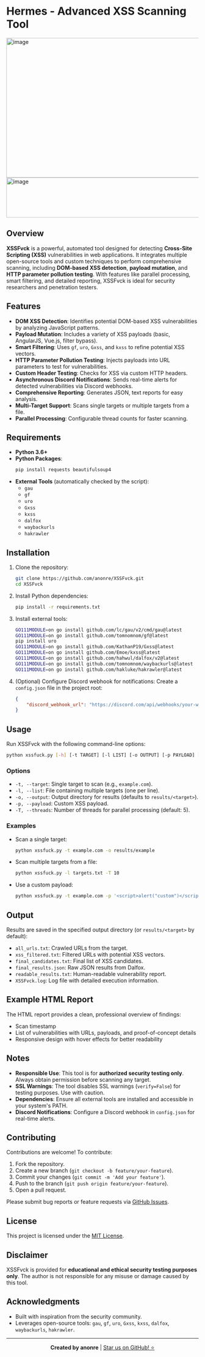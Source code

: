 # Hermes - Advanced XSS Scanning Tool

<img width="1159" height="366" alt="image" src="https://github.com/user-attachments/assets/3a5dbdc3-ab9f-4e46-b8fd-4c7f88c6cbc0" />
<img width="1893" height="105" alt="image" src="https://github.com/user-attachments/assets/465b0d2b-523a-4c83-868b-f5661b398db7" />


## Overview
**XSSFvck** is a powerful, automated tool designed for detecting **Cross-Site Scripting (XSS)** vulnerabilities in web applications. It integrates multiple open-source tools and custom techniques to perform comprehensive scanning, including **DOM-based XSS detection**, **payload mutation**, and **HTTP parameter pollution testing**. With features like parallel processing, smart filtering, and detailed reporting, XSSFvck is ideal for security researchers and penetration testers.

## Features
- **DOM XSS Detection**: Identifies potential DOM-based XSS vulnerabilities by analyzing JavaScript patterns.
- **Payload Mutation**: Includes a variety of XSS payloads (basic, AngularJS, Vue.js, filter bypass).
- **Smart Filtering**: Uses `gf`, `uro`, `Gxss`, and `kxss` to refine potential XSS vectors.
- **HTTP Parameter Pollution Testing**: Injects payloads into URL parameters to test for vulnerabilities.
- **Custom Header Testing**: Checks for XSS via custom HTTP headers.
- **Asynchronous Discord Notifications**: Sends real-time alerts for detected vulnerabilities via Discord webhooks.
- **Comprehensive Reporting**: Generates JSON, text reports for easy analysis.
- **Multi-Target Support**: Scans single targets or multiple targets from a file.
- **Parallel Processing**: Configurable thread counts for faster scanning.

## Requirements
- **Python 3.6+**
- **Python Packages**:
  ```bash
  pip install requests beautifulsoup4
  ```
- **External Tools** (automatically checked by the script):
  - `gau`
  - `gf`
  - `uro`
  - `Gxss`
  - `kxss`
  - `dalfox`
  - `waybackurls`
  - `hakrawler`

## Installation
1. Clone the repository:
   ```bash
   git clone https://github.com/anonre/XSSFvck.git
   cd XSSFvck
   ```

2. Install Python dependencies:
   ```bash
   pip install -r requirements.txt
   ```

3. Install external tools:
   ```bash
   GO111MODULE=on go install github.com/lc/gau/v2/cmd/gau@latest
   GO111MODULE=on go install github.com/tomnomnom/gf@latest
   pip install uro
   GO111MODULE=on go install github.com/KathanP19/Gxss@latest
   GO111MODULE=on go install github.com/Emoe/kxss@latest
   GO111MODULE=on go install github.com/hahwul/dalfox/v2@latest
   GO111MODULE=on go install github.com/tomnomnom/waybackurls@latest
   GO111MODULE=on go install github.com/hakluke/hakrawler@latest
   ```

4. (Optional) Configure Discord webhook for notifications:
   Create a `config.json` file in the project root:
   ```json
   {
       "discord_webhook_url": "https://discord.com/api/webhooks/your-webhook-url"
   }
   ```

## Usage
Run XSSFvck with the following command-line options:

```bash
python xssfuck.py [-h] [-t TARGET] [-l LIST] [-o OUTPUT] [-p PAYLOAD] [-T THREADS] [-v]
```

### Options
- `-t, --target`: Single target to scan (e.g., `example.com`).
- `-l, --list`: File containing multiple targets (one per line).
- `-o, --output`: Output directory for results (defaults to `results/<target>`).
- `-p, --payload`: Custom XSS payload.
- `-T, --threads`: Number of threads for parallel processing (default: 5).

### Examples
- Scan a single target:
  ```bash
  python xssfuck.py -t example.com -o results/example
  ```

- Scan multiple targets from a file:
  ```bash
  python xssfuck.py -l targets.txt -T 10
  ```

- Use a custom payload:
  ```bash
  python xssfuck.py -t example.com -p '<script>alert("custom")</script>'
  ```

## Output
Results are saved in the specified output directory (or `results/<target>` by default):
- `all_urls.txt`: Crawled URLs from the target.
- `xss_filtered.txt`: Filtered URLs with potential XSS vectors.
- `final_candidates.txt`: Final list of XSS candidates.
- `final_results.json`: Raw JSON results from Dalfox.
- `readable_results.txt`: Human-readable vulnerability report.
- `XSSFvck.log`: Log file with detailed execution information.

## Example HTML Report
The HTML report provides a clean, professional overview of findings:
- Scan timestamp
- List of vulnerabilities with URLs, payloads, and proof-of-concept details
- Responsive design with hover effects for better readability

## Notes
- **Responsible Use**: This tool is for **authorized security testing only**. Always obtain permission before scanning any target.
- **SSL Warnings**: The tool disables SSL warnings (`verify=False`) for testing purposes. Use with caution.
- **Dependencies**: Ensure all external tools are installed and accessible in your system's PATH.
- **Discord Notifications**: Configure a Discord webhook in `config.json` for real-time alerts.

## Contributing
Contributions are welcome! To contribute:
1. Fork the repository.
2. Create a new branch (`git checkout -b feature/your-feature`).
3. Commit your changes (`git commit -m 'Add your feature'`).
4. Push to the branch (`git push origin feature/your-feature`).
5. Open a pull request.

Please submit bug reports or feature requests via [GitHub Issues](https://github.com/anonre/XSSFvck/issues).

## License
This project is licensed under the [MIT License](LICENSE).

## Disclaimer
XSSFvck is provided for **educational and ethical security testing purposes only**. The author is not responsible for any misuse or damage caused by this tool.

## Acknowledgments
- Built with inspiration from the security community.
- Leverages open-source tools: `gau`, `gf`, `uro`, `Gxss`, `kxss`, `dalfox`, `waybackurls`, `hakrawler`.

---

<p align="center">
  <strong>Created by anonre</strong> | <a href="https://github.com/anonre/XSSFvck">Star us on GitHub! ⭐</a>
</p>
